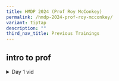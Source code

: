 ```yaml
---
title: HMDP 2024 (Prof Roy McConkey)
permalink: /hmdp-2024-prof-roy-mcconkey/
variant: tiptap
description: ""
third_nav_title: Previous Trainings
---
```

<h2>intro to prof</h2>
<div data-type="detailGroup" class="isomer-accordion-group isomer-accordion isomer-accordion-white">
<details class="isomer-details">
<summary>Day 1 vid</summary>
<div data-type="detailsContent" class="isomer-details-content">
<p></p>
</div>
</details>
</div>
<p></p>